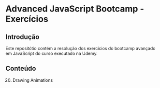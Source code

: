 # Advanced JavaScript Bootcamp - Exercícios
## Introdução
Este repositótio contém a resolução dos exercícios do bootcamp avançado em JavaScript do curso executado na Udemy.
## Conteúdo
20. Drawing Animations